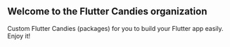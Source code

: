 ## Welcome to the Flutter Candies organization

Custom Flutter Candies (packages) for you to build your Flutter app easily. Enjoy it!
